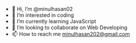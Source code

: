 - 👋 Hi, I’m @minulhasan02
- 👀 I’m interested in coding
- 🌱 I’m currently learning JavaScript
- 💞️ I’m looking to collaborate on Web Developing
- 📫 How to reach me minulhasan202@gmail.com

<!---
minulhasan02/minulhasan02 is a ✨ special ✨ repository because its `README.md` (this file) appears on your GitHub profile.
You can click the Preview link to take a look at your changes.
--->
